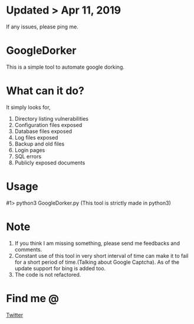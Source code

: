 # Updated > Apr 11, 2019
If any issues, please ping me.

# GoogleDorker
This is a simple tool to automate google dorking.

# What can it do?
It simply looks for,
1) Directory listing vulnerabilities
2) Configuration files exposed
3) Database files exposed
4) Log files exposed
5) Backup and old files
6) Login pages
7) SQL errors
8) Publicly exposed documents

# Usage
#1> python3 GoogleDorker.py (This tool is strictly made in python3)

# Note
1) If you think I am missing something, please send me feedbacks and comments.
2) Constant use of this tool in very short interval of time can make it to fail for a short period of time.(Talking about Google Captcha). As of the update support for bing is added too.
3) The code is not refactored.

# Find me @
<a href="https://twitter.com/nErrorNSL">Twitter</a>

